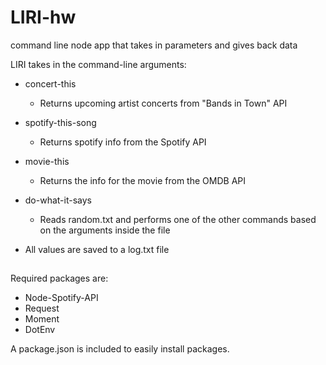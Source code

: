 # LIRI-hw
command line node app that takes in parameters and gives back data

LIRI takes in the command-line arguments:
* concert-this <artist>
  * Returns upcoming artist concerts from "Bands in Town" API
* spotify-this-song
  * Returns spotify info from the Spotify API
* movie-this <movie title>
  * Returns the info for the movie from the OMDB API
* do-what-it-says
  * Reads random.txt and performs one of the other commands based on the arguments inside the file
  
* All values are saved to a log.txt file

## 
Required packages are:
* Node-Spotify-API
* Request
* Moment
* DotEnv

A package.json is included to easily install packages.
 
